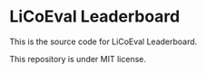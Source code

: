 # LiCoEval Leaderboard

This is the source code for LiCoEval Leaderboard.

This repository is under MIT license.
